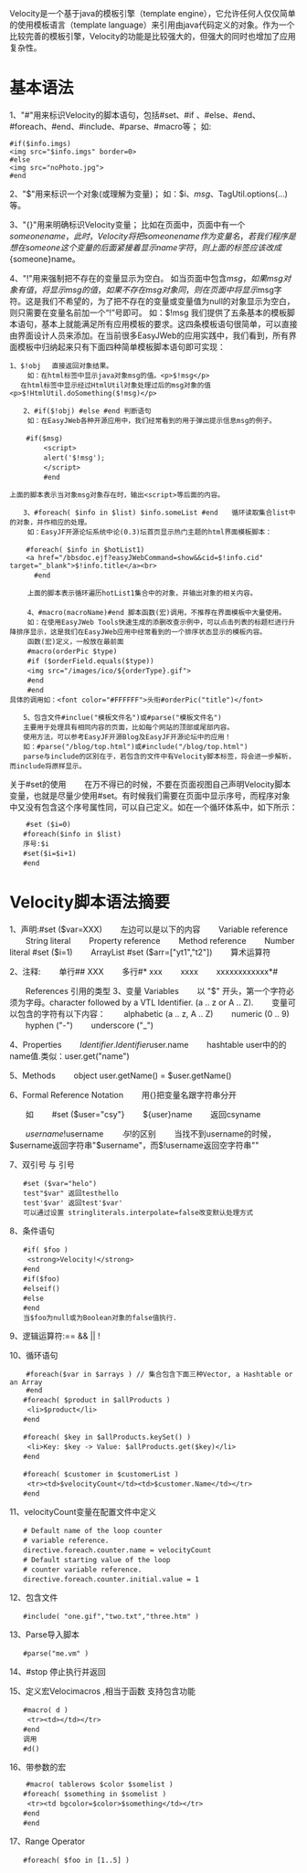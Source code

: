 
Velocity是一个基于java的模板引擎（template engine），它允许任何人仅仅简单的使用模板语言（template language）来引用由java代码定义的对象。作为一个比较完善的模板引擎，Velocity的功能是比较强大的，但强大的同时也增加了应用复杂性。

# 基本语法

1、"#"用来标识Velocity的脚本语句，包括#set、#if 、#else、#end、#foreach、#end、#include、#parse、#macro等；
如:
```
#if($info.imgs)
<img src="$info.imgs" border=0>
#else
<img src="noPhoto.jpg">
#end
```
2、"$"用来标识一个对象(或理解为变量)；
如：$i、$msg、$TagUtil.options(...)等。

3、"{}"用来明确标识Velocity变量；
比如在页面中，页面中有一个$someonename，此时，Velocity将把someonename作为变量名，若我们程序是想在someone这个变量的后面紧接着显示name字符，则上面的标签应该改成${someone}name。

4、"!"用来强制把不存在的变量显示为空白。
如当页面中包含$msg，如果msg对象有值，将显示msg的值，如果不存在msg对象同，则在页面中将显示$msg字符。这是我们不希望的，为了把不存在的变量或变量值为null的对象显示为空白，则只需要在变量名前加一个“!”号即可。
如：$!msg
我们提供了五条基本的模板脚本语句，基本上就能满足所有应用模板的要求。这四条模板语句很简单，可以直接由界面设计人员来添加。在当前很多EasyJWeb的应用实践中，我们看到，所有界面模板中归纳起来只有下面四种简单模板脚本语句即可实现：
```　　
1、$!obj 　直接返回对象结果。
　　 如：在html标签中显示java对象msg的值。<p>$!msg</p>
　 在html标签中显示经过HtmlUtil对象处理过后的msg对象的值　　<p>$!HtmlUtil.doSomething($!msg)</p>

　　2、#if($!obj) #else #end 判断语句
　　 如：在EasyJWeb各种开源应用中，我们经常看到的用于弹出提示信息msg的例子。
　
    #if($msg)
    　　 <script>
    　　 alert('$!msg');
    　　 </script>
    　　 #end

上面的脚本表示当对象msg对象存在时，输出<script>等后面的内容。

　　3、#foreach( $info in $list) $info.someList #end　　循环读取集合list中的对象，并作相应的处理。
　　 如：EasyJF开源论坛系统中论(0.3)坛首页显示热门主题的html界面模板脚本：
　　
    #foreach( $info in $hotList1)
    <a href="/bbsdoc.ejf?easyJWebCommand=show&&cid=$!info.cid" target="_blank">$!info.title</a><br>
　　　 #end

　　 上面的脚本表示循环遍历hotList1集合中的对象，并输出对象的相关内容。
　　
　　 4、#macro(macroName)#end 脚本函数(宏)调用，不推荐在界面模板中大量使用。
　　 如：在使用EasyJWeb Tools快速生成的添删改查示例中，可以点击列表的标题栏进行升降排序显示，这是我们在EasyJWeb应用中经常看到的一个排序状态显示的模板内容。
　　 函数(宏)定义，一般放在最前面
　　 #macro(orderPic $type)
　　 #if ($orderField.equals($type))
　　 <img src="/images/ico/${orderType}.gif">
　　 #end
　　 #end
具体的调用如：<font color="#FFFFFF">头衔#orderPic("title")</font>

　　5、包含文件#inclue("模板文件名")或#parse("模板文件名")
　　主要用于处理具有相同内容的页面，比如每个网站的顶部或尾部内容。
　　使用方法，可以参考EasyJF开源Blog及EasyJF开源论坛中的应用！
　　如：#parse("/blog/top.html")或#include("/blog/top.html")
　　parse与include的区别在于，若包含的文件中有Velocity脚本标签，将会进一步解析，而include将原样显示。
```

关于#set的使用
　　在万不得已的时候，不要在页面视图自己声明Velocity脚本变量，也就是尽量少使用#set。有时候我们需要在页面中显示序号，而程序对象中又没有包含这个序号属性同，可以自己定义。如在一个循环体系中，如下所示：
```　　
    #set ($i=0)
　　#foreach($info in $list)
　　序号:$i
　　#set($i=$i+1)
　　#end
```

# Velocity脚本语法摘要

1、声明:#set ($var=XXX)
　　左边可以是以下的内容
　　Variable reference
　　String literal
　　Property reference
　　Method reference
　　Number literal #set ($i=1)
　　ArrayList #set ($arr=["yt1","t2"])
　　算术运算符

2、注释:
　　单行## XXX
　　多行#* xxx
　　xxxx
　　xxxxxxxxxxxx*#

　　References 引用的类型
3、变量 Variables
　　以 "$" 开头，第一个字符必须为字母。character followed by a VTL Identifier. (a .. z or A .. Z).
　　变量可以包含的字符有以下内容：
　　alphabetic (a .. z, A .. Z)
　　numeric (0 .. 9)
　　hyphen ("-")
　　underscore ("_")

4、Properties
　　$Identifier.Identifier
　　$user.name
　　hashtable user中的的name值.类似：user.get("name")

5、Methods
　　object user.getName() = $user.getName()

6、Formal Reference Notation
　　用{}把变量名跟字符串分开

　　如
　　#set ($user="csy"}
　　${user}name
　　返回csyname

　　$username
　　$!username
　　$与$!的区别
　　当找不到username的时候，$username返回字符串"$username"，而$!username返回空字符串""

7、双引号 与 引号
```
　　#set ($var="helo")
　　test"$var" 返回testhello
　　test'$var' 返回test'$var'
　　可以通过设置 stringliterals.interpolate=false改变默认处理方式
```
8、条件语句
```
　　#if( $foo )
　　 <strong>Velocity!</strong>
　　#end
　　#if($foo)
　　#elseif()
　　#else
　　#end
　　当$foo为null或为Boolean对象的false值执行.
```
9、逻辑运算符:== && || !

10、循环语句
```
    #foreach($var in $arrays ) // 集合包含下面三种Vector, a Hashtable or an Array
    #end
　　#foreach( $product in $allProducts )
　　 <li>$product</li>
　　#end

　　#foreach( $key in $allProducts.keySet() )
　　 <li>Key: $key -> Value: $allProducts.get($key)</li>
　　#end

　　#foreach( $customer in $customerList )
　　 <tr><td>$velocityCount</td><td>$customer.Name</td></tr>
　　#end
```
11、velocityCount变量在配置文件中定义
```
　　# Default name of the loop counter
　　# variable reference.
　　directive.foreach.counter.name = velocityCount
　　# Default starting value of the loop
　　# counter variable reference.
　　directive.foreach.counter.initial.value = 1
```
12、包含文件
```
　　#include( "one.gif","two.txt","three.htm" )
```
13、Parse导入脚本
```
　　#parse("me.vm" )
```
14、#stop 停止执行并返回

15、定义宏Velocimacros ,相当于函数 支持包含功能
```
　　#macro( d )
　　 <tr><td></td></tr>
　　#end
　　调用
　　#d()
```
16、带参数的宏
```
    #macro( tablerows $color $somelist )
　　#foreach( $something in $somelist )
　　 <tr><td bgcolor=$color>$something</td></tr>
　　#end
　　#end
```
17、Range Operator
```
　　#foreach( $foo in [1..5] )
```
